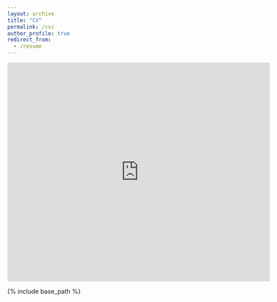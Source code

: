 ```yaml
---
layout: archive
title: "CV"
permalink: /cv/
author_profile: true
redirect_from:
  - /resume
---
```

<!-- link file at files .pdf -->
<embed src="https://manjiex.github.io/files/Resume.pdf" type="application/pdf" width="600px" height="500px" />

{% include base_path %}
